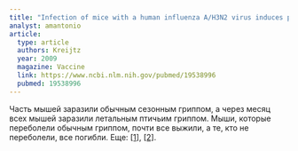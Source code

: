 ```yaml
---
title: "Infection of mice with a human influenza A/H3N2 virus induces protective immunity against lethal infection with influenza A/H5N1 virus"
analyst: amantonio
article:
  type: article
  authors: Kreijtz
  year: 2009
  magazine: Vaccine
  link: https://www.ncbi.nlm.nih.gov/pubmed/19538996
  pubmed: 19538996
---
```


Часть мышей заразили обычным сезонным гриппом, а через месяц всех мышей заразили летальным птичьим гриппом. Мыши, которые переболели обычным гриппом, почти все выжили, а те, кто не переболели, все погибли. Еще: [[1]](https://www.ncbi.nlm.nih.gov/pubmed/17005299), [[2]](https://www.ncbi.nlm.nih.gov/pubmed/22643217).
